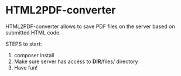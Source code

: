 # HTML2PDF-converter

HTML2PDF-converter allows to save PDF files on the server based on submitted HTML code.

STEPS to start:
  1. composer install
  2. Make sure server has access to __DIR__/files/ directory
  3. Have fun!
